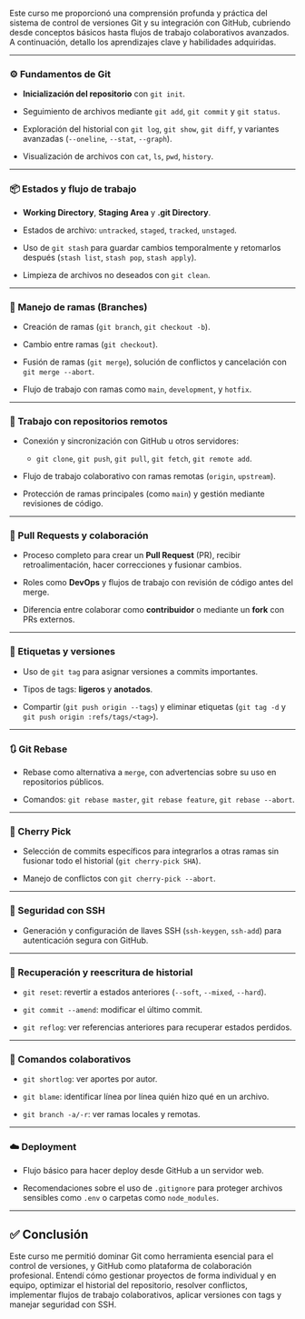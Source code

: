 Este curso me proporcionó una comprensión profunda y práctica del sistema de control de versiones Git y su integración con GitHub, cubriendo desde conceptos básicos hasta flujos de trabajo colaborativos avanzados. A continuación, detallo los aprendizajes clave y habilidades adquiridas.

---

### ⚙️ Fundamentos de Git

- **Inicialización del repositorio** con `git init`.
    
- Seguimiento de archivos mediante `git add`, `git commit` y `git status`.
    
- Exploración del historial con `git log`, `git show`, `git diff`, y variantes avanzadas (`--oneline`, `--stat`, `--graph`).
    
- Visualización de archivos con `cat`, `ls`, `pwd`, `history`.
    

---

### 📦 Estados y flujo de trabajo

- **Working Directory**, **Staging Area** y **.git Directory**.
    
- Estados de archivo: `untracked`, `staged`, `tracked`, `unstaged`.
    
- Uso de `git stash` para guardar cambios temporalmente y retomarlos después (`stash list`, `stash pop`, `stash apply`).
    
- Limpieza de archivos no deseados con `git clean`.
    

---

### 🔀 Manejo de ramas (Branches)

- Creación de ramas (`git branch`, `git checkout -b`).
    
- Cambio entre ramas (`git checkout`).
    
- Fusión de ramas (`git merge`), solución de conflictos y cancelación con `git merge --abort`.
    
- Flujo de trabajo con ramas como `main`, `development`, y `hotfix`.
    

---

### 📡 Trabajo con repositorios remotos

- Conexión y sincronización con GitHub u otros servidores:
    
    - `git clone`, `git push`, `git pull`, `git fetch`, `git remote add`.
        
- Flujo de trabajo colaborativo con ramas remotas (`origin`, `upstream`).
    
- Protección de ramas principales (como `main`) y gestión mediante revisiones de código.
    

---

### 📌 Pull Requests y colaboración

- Proceso completo para crear un **Pull Request** (PR), recibir retroalimentación, hacer correcciones y fusionar cambios.
    
- Roles como **DevOps** y flujos de trabajo con revisión de código antes del merge.
    
- Diferencia entre colaborar como **contribuidor** o mediante un **fork** con PRs externos.
    

---

### 🔖 Etiquetas y versiones

- Uso de `git tag` para asignar versiones a commits importantes.
    
- Tipos de tags: **ligeros** y **anotados**.
    
- Compartir (`git push origin --tags`) y eliminar etiquetas (`git tag -d` y `git push origin :refs/tags/<tag>`).
    

---

### 🔃 Git Rebase

- Rebase como alternativa a `merge`, con advertencias sobre su uso en repositorios públicos.
    
- Comandos: `git rebase master`, `git rebase feature`, `git rebase --abort`.
    

---

### 🧪 Cherry Pick

- Selección de commits específicos para integrarlos a otras ramas sin fusionar todo el historial (`git cherry-pick SHA`).
    
- Manejo de conflictos con `git cherry-pick --abort`.
    

---

### 🔐 Seguridad con SSH

- Generación y configuración de llaves SSH (`ssh-keygen`, `ssh-add`) para autenticación segura con GitHub.
    

---

### 🔁 Recuperación y reescritura de historial

- `git reset`: revertir a estados anteriores (`--soft`, `--mixed`, `--hard`).
    
- `git commit --amend`: modificar el último commit.
    
- `git reflog`: ver referencias anteriores para recuperar estados perdidos.
    

---

### 👥 Comandos colaborativos

- `git shortlog`: ver aportes por autor.
    
- `git blame`: identificar línea por línea quién hizo qué en un archivo.
    
- `git branch -a/-r`: ver ramas locales y remotas.
    

---

### ☁️ Deployment

- Flujo básico para hacer deploy desde GitHub a un servidor web.
    
- Recomendaciones sobre el uso de `.gitignore` para proteger archivos sensibles como `.env` o carpetas como `node_modules`.
    

---

## ✅ Conclusión

Este curso me permitió dominar Git como herramienta esencial para el control de versiones, y GitHub como plataforma de colaboración profesional. Entendí cómo gestionar proyectos de forma individual y en equipo, optimizar el historial del repositorio, resolver conflictos, implementar flujos de trabajo colaborativos, aplicar versiones con tags y manejar seguridad con SSH.